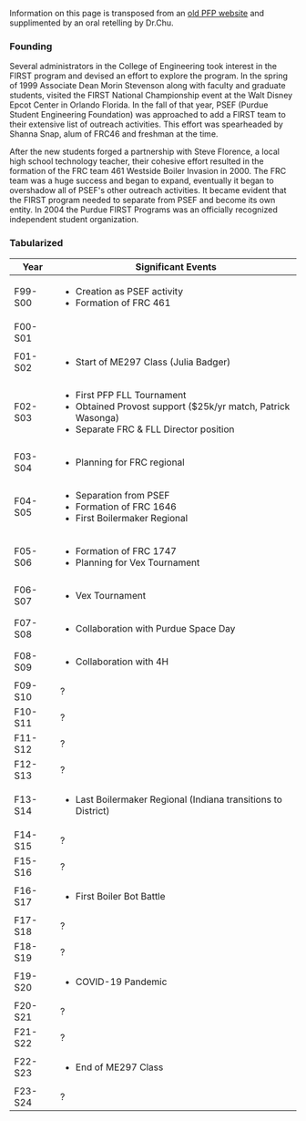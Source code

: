 Information on this page is transposed from an [old PFP website](https://engineering.purdue.edu/PUFIRST/ProgramHistory.htm) and supplimented by an oral retelling by Dr.Chu.

### Founding
Several administrators in the College of Engineering took interest in the FIRST program and devised an effort to explore the program. In the spring of 1999 Associate Dean Morin Stevenson along with faculty and graduate students, visited the FIRST National Championship event at the Walt Disney Epcot Center in Orlando Florida. In the fall of that year, PSEF (Purdue Student Engineering Foundation) was approached to add a FIRST team to their extensive list of outreach activities. This effort was spearheaded by Shanna Snap, alum of FRC46 and freshman at the time.

After the new students forged a partnership with Steve Florence, a local high school technology teacher, their cohesive effort resulted in the formation of the FRC team 461 Westside Boiler Invasion in 2000. The FRC team was a huge success and began to expand, eventually it began to overshadow all of PSEF's other outreach activities. It became evident that the FIRST program needed to separate from PSEF and become its own entity. In 2004 the Purdue FIRST Programs was an officially recognized independent student organization.

### Tabularized

| Year | Significant Events |
|---|---|
| F99-S00 | <ul><li>Creation as PSEF activity</li><li>Formation of FRC 461</li></ul> |
| F00-S01 |  |
| F01-S02 | <ul><li>Start of ME297 Class (Julia Badger)</li></ul> |
| F02-S03 | <ul><li>First PFP FLL Tournament</li><li>Obtained Provost support ($25k/yr match, Patrick Wasonga)</li><li>Separate FRC & FLL Director position</li></ul> |
| F03-S04 | <ul><li>Planning for FRC regional</li></ul> |
| F04-S05 | <ul><li>Separation from PSEF</li><li>Formation of FRC 1646</li><li>First Boilermaker Regional</li></ul>  |
| F05-S06 | <ul><li>Formation of FRC 1747</li><li>Planning for Vex Tournament</li></ul> |
| F06-S07 | <ul><li>Vex Tournament</li></ul> |
| F07-S08 | <ul><li>Collaboration with Purdue Space Day</li></ul> |
| F08-S09 | <ul><li>Collaboration with 4H</li></ul> |
| F09-S10 | ? |
| F10-S11 | ? |
| F11-S12 | ? |
| F12-S13 | ? |
| F13-S14 | <ul><li>Last Boilermaker Regional (Indiana transitions to District)</li></ul> |
| F14-S15 | ? |
| F15-S16 | ? |
| F16-S17 | <ul><li>First Boiler Bot Battle</li></ul> |
| F17-S18 | ? |
| F18-S19 | ? |
| F19-S20 | <ul><li>COVID-19 Pandemic</li></ul> |
| F20-S21 | ? |
| F21-S22 | ? |
| F22-S23 | <ul><li>End of ME297 Class</li></ul> |
| F23-S24 | ? |
